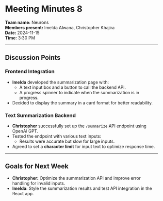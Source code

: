 # Meeting Minutes 8

**Team name:** Neurons  
**Members present:** Imelda Alwana, Christopher Khajira  
**Date:** 2024-11-15  
**Time:** 3:30 PM  

---

## Discussion Points  

### Frontend Integration  
- **Imelda** developed the summarization page with:  
  - A text input box and a button to call the backend API.  
  - A progress spinner to indicate when the summarization is in progress.  
- Decided to display the summary in a card format for better readability.  

### Text Summarization Backend  
- **Christopher** successfully set up the `/summarize` API endpoint using OpenAI GPT.  
- Tested the endpoint with various text inputs:  
  - Results were accurate but slow for large inputs.  
- Agreed to set a **character limit** for input text to optimize response time.  

---

## Goals for Next Week  
- **Christopher:** Optimize the summarization API and improve error handling for invalid inputs.  
- **Imelda:** Style the summarization results and test API integration in the React app.  

